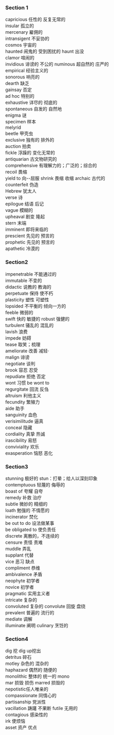 ### Section 1
capricious  任性的 反复无常的  
insular     孤立的  
mercenary   雇佣的  
intransigent    不妥协的  
cosmos  宇宙的  
haunted     闹鬼的  受到困扰的  haunt 出没  
clamor      喧闹的  
invidious   诽谤的  不公的
numinous    超自然的  庄严的  
empirical   经验主义的  
sonorous    响亮的     
dearth      缺乏  
gainsay     否定    
ad hoc      特别的      
exhaustive  详尽的 彻底的   
spontaneous 自发的  自然地  
enigma      谜     
specimen    样本    
melyrid  
beetle  甲壳虫  
exclusive   独有的  排外的  
auction     拍卖    
fickle      浮躁的 变化无常的   
antiquarian     古文物研究的    
comprehensive   有理解力的；广泛的；综合的      
recoil  畏缩    
yield to   向--屈服
shrink  畏缩  收缩
archaic     古代的  
counterfeit 伪造    
Hebrew  犹太人  
verse   诗  
epilogue    结语  后记  
vague       模糊的  
upheaval    剧变 隆起   
stern   末端    
imminent    即将来临的  
prescient   先见的  预言的  
prophetic   先见的 预言的   
apathetic   冷漠的  

### Section2    
impenetrable    不能通过的  
immutable   不变的  
didactic    说教的  教诲的  
perpetuate  保持  使不朽    
plasticity  塑性  可塑性    
lopsided    不平衡的  倾向一方的    
feeble  微弱的  
swift   快的 敏捷的 
robust  强健的  
turbulent   骚乱的  混乱的  
lavish  浪费    
impede  妨碍    
tease 取笑；梳理    
ameliorate  改善 减轻·  
malign  诽谤    
negotiate   谈判    
brook   容忍 忍受   
repudiate   拒绝 否定   
wont    习惯    be wont to  
regurgitate 回流 反刍   
altruism    利他主义    
fecundity   繁殖力  
aide    助手    
sanguinity  血色    
verisimilitude  逼真    
conceal 隐藏    
cordiality  真挚 热诚   
irascibility    易怒    
conviviality    欢乐    
exasperation    恼怒    恶化    
### Section3
stunning    极好的      stun：打晕；给人以深刻印象  
contemptuous    轻蔑的 侮辱的   
boast of    夸耀  自夸  
remedy  补救 治疗   
subtle  微妙的 精细的   
loath   勉强的  不情愿的    
incinerator 焚化    
be out to do    设法做某事  
be obligated to 使负责任    
discrete    离散的，不连续的    
censure 责怪 责难   
muddle  弄乱    
supplant    代替    
vice    恶习 缺点   
compliment  恭维    
ambivalence 矛盾    
neophyte    初学者  
novice  初学者  
pragmatic   实用主义者  
intricate   复杂的  
convoluted  复杂的  convolute   回旋 盘绕    
prevalent   普遍的 流行的   
mediate     调解  
illuminate 阐明 
culinary    烹饪的  
### Section4
dig 挖      dig up挖出  
detritus    碎石    
motley  杂色的 混杂的   
haphazard   偶然的 随便的   
monolithic  整体的 统一的           mono    
mar 损毁 损伤       marred 损毁的   
nepotistic任人唯亲的    
compassionate   同情心的    
partisanship    党派性  
vacillation 踌躇 不果断 
futile  无用的  
contagious  感染性的    
irk 使烦恼  
asset 资产 优点     

